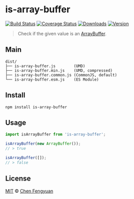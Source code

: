 # is-array-buffer

[![Build Status](https://img.shields.io/travis/fengyuanchen/is-array-buffer.svg)](https://travis-ci.org/fengyuanchen/is-array-buffer) [![Coverage Status](https://img.shields.io/codecov/c/github/fengyuanchen/is-array-buffer.svg)](https://codecov.io/gh/fengyuanchen/is-array-buffer) [![Downloads](https://img.shields.io/npm/dm/is-array-buffer.svg)](https://www.npmjs.com/package/is-array-buffer) [![Version](https://img.shields.io/npm/v/is-array-buffer.svg)](https://www.npmjs.com/package/is-array-buffer)

> Check if the given value is an [ArrayBuffer](https://developer.mozilla.org/en-US/docs/Web/JavaScript/Reference/Global_Objects/ArrayBuffer).

## Main

```text
dist/
├── is-array-buffer.js        (UMD)
├── is-array-buffer.min.js    (UMD, compressed)
├── is-array-buffer.common.js (CommonJS, default)
└── is-array-buffer.esm.js    (ES Module)
```

## Install

```shell
npm install is-array-buffer
```

## Usage

```js
import isArrayBuffer from 'is-array-buffer';

isArrayBuffer(new ArrayBuffer());
// > true

isArrayBuffer([]);
// > false
```

## License

[MIT](http://opensource.org/licenses/MIT) © [Chen Fengyuan](http://chenfengyuan.com)
